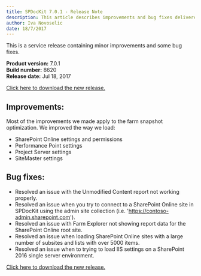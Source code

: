 ```yaml
---
title: SPDocKit 7.0.1 - Release Note
description: This article describes improvements and bug fixes delivered in SPDocKit 7.0.1
author: Iva Novoselic
date: 18/7/2017
---
```


This is a service release containing minor improvements and some bug fixes. 

__Product version:__ 7.0.1   
__Build number:__   8620     
__Release date:__ Jul 18, 2017    

[Click here to download the new release.](https://www.spdockit.com/downloads/)

## Improvements:
Most of the improvements we made apply to the farm snapshot optimization. We improved the way we load:	
* SharePoint Online settings and permissions
* Performance Point settings
* Project Server settings
* SiteMaster settings

## Bug fixes:
* Resolved an issue with the Unmodified Content report not working properly.
* Resolved an issue when you try to connect to a SharePoint Online site in SPDocKit using the admin site collection (i.e. 'https://contoso-admin.sharepoint.com'). 
* Resolved an issue with Farm Explorer not showing report data for the SharePoint Online root site. 
* Resolved an issue when loading SharePoint Online sites with a large number of subsites and lists with over 5000 items.
* Resolved an issue when to trying to load IIS settings on a SharePoint 2016 single server environment. 

[Click here to download the new release.](https://www.spdockit.com/downloads/)